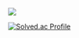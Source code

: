 

<!--
**SooY2/SooY2** is a ✨ _special_ ✨ repository because its `README.md` (this file) appears on your GitHub profile.

Here are some ideas to get you started:

- 🔭 I’m currently working on ...
- 🌱 I’m currently learning ...
- 👯 I’m looking to collaborate on ...
- 🤔 I’m looking for help with ...
- 💬 Ask me about ...
- 📫 How to reach me: ...
- 😄 Pronouns: ...
- ⚡ Fun fact: ...
-->


<!--
![SooY2's GitHub stats](https://github-readme-stats.vercel.app/api?username=SooY2&show_icons=true&theme=dracula)
-->

<img src="![Top Langs](https://github-readme-stats.vercel.app/api/top-langs/?username=SooY2&layout=compact&theme=dracula)" text-aline="center"></div>

[![Solved.ac Profile](http://mazassumnida.wtf/api/generate_badge?boj=sooy)](https://solved.ac/sooy)

